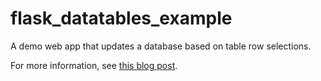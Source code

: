 # flask_datatables_example
A demo web app that updates a database based on table row selections.

For more information, see [this blog post](https://altafang.com/2019/06/01/making-a-web-app-that-updates-a-database-based-on-table-row-selections/).
